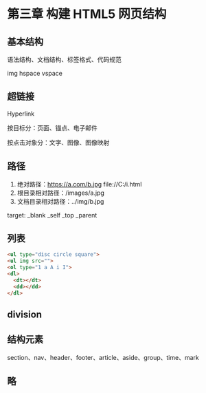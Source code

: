 # 第三章 构建 HTML5 网页结构

## 基本结构

语法结构、文档结构、标签格式、代码规范

img hspace vspace

## 超链接

Hyperlink

按目标分：页面、锚点、电子邮件

按点击对象分：文字、图像、图像映射

## 路径

1. 绝对路径：https://a.com/b.jpg  file://C:/i.html
2. 根目录相对路径：/images/a.jpg
3. 文档目录相对路径：../img/b.jpg

target: _blank _self _top _parent

## 列表

```html
<ul type="disc circle square">
<ul img src="">
<ol type="1 a A i I">
<dl>
  <dt></dt>
  <dd></dd>
</dl>
```

## division

## 结构元素

section、nav、header、footer、article、aside、group、time、mark

## 略

